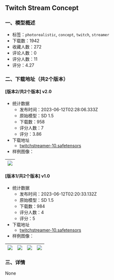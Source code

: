 ## Twitch Stream Concept
### 一、模型概述

- 标签：`photorealistic`, `concept`, `twitch`, `streamer`
- 下载数：1942
- 收藏人数：272
- 评论人数：0
- 评分人数：11
- 评分：4.27

### 二、下载地址（共2个版本）

#### [版本2/共2个版本] v2.0

- 统计数据
  - 发布时间：2023-06-12T02:28:06.333Z
  - 原始模型：SD 1.5
  - 下载数：958
  - 评分人数：7
  - 评分：3.86
- 下载地址
  - [twitchstreamer-10.safetensors](https://civitai.com/api/download/models/94251)
- 样例图像：

| <img src="https://image.civitai.com/xG1nkqKTMzGDvpLrqFT7WA/cf071ab6-71d4-41c7-a726-adc1a29bb925/width=450/1116297.jpeg" /> |
| ---- |

#### [版本1/共2个版本] v1.0

- 统计数据
  - 发布时间：2023-06-12T02:20:33.132Z
  - 原始模型：SD 1.5
  - 下载数：984
  - 评分人数：4
  - 评分：5
- 下载地址
  - [twitchstreamer-10.safetensors](https://civitai.com/api/download/models/82067)
- 样例图像：

| <img src="https://image.civitai.com/xG1nkqKTMzGDvpLrqFT7WA/24e3824a-5302-4455-bd96-615a250751a7/width=450/923013.jpeg" /> | <img src="https://image.civitai.com/xG1nkqKTMzGDvpLrqFT7WA/df24c175-7516-4924-b241-b60c155b1295/width=450/922979.jpeg" /> | <img src="https://image.civitai.com/xG1nkqKTMzGDvpLrqFT7WA/77d33e12-29f4-457b-9c60-682f14790721/width=450/922957.jpeg" /> | <img src="https://image.civitai.com/xG1nkqKTMzGDvpLrqFT7WA/98fce7c6-864c-45c4-8a64-c228b8f73129/width=450/922966.jpeg" /> |
| ---- | ---- | ---- | ---- |


### 三、详情
None